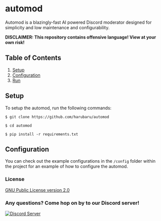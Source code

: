# automod
Automod is a blazingly-fast AI powered Discord moderator designed for simplicity and low maintenance and configurability.

**DISCLAIMER: This repository contains offensive language! View at your own risk!**

## Table of Contents

1. [Setup](#setup)
2. [Configuration](#configuration)
3. [Run](#run)

## Setup

To setup the automod, run the following commands:

``$ git clone https://github.com/harubaru/automod``

``$ cd automod``

``$ pip install -r requirements.txt``

## Configuration

You can check out the example configurations in the ``/config`` folder within the project for an example of how to configure the automod.


### License
[GNU Public License version 2.0](LICENSE)

### Any questions? Come hop on by to our Discord server!

[![Discord Server](https://discordapp.com/api/guilds/930499730843250783/widget.png?style=banner2)](https://discord.gg/Sx6Spmsgx7)
